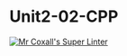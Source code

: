 # Unit2-02-CPP
[![Mr Coxall's Super Linter](https://github.com/ICS3U-C-Programming-SantiagoH/Unit2-02-CPP/workflows/Mr%20Coxall's%20Super%20Linter/badge.svg)](https://github.com/ICS3U-C-Programming-SantiagoH/Unit2-02-CPP/actions/)
